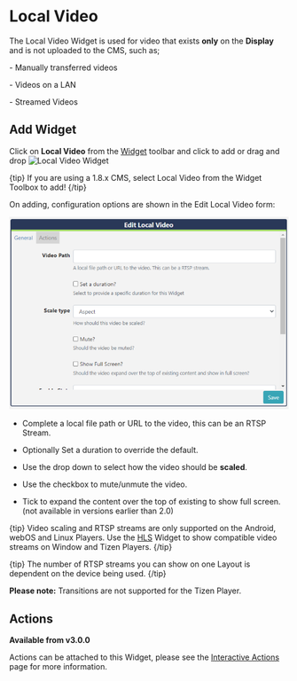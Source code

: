 <!--toc=widgets-->

# Local Video

The Local Video Widget is used for video that exists **only** on the **Display** and is not uploaded to the CMS, such as; 

\- Manually transferred videos

\- Videos on a LAN

\- Streamed Videos

## Add Widget

Click on **Local Video** from the [Widget](layouts_widgets.html)  toolbar and click to add or drag and drop ![Local Video Widget](img\v2_media_localvideo_widget.png)

{tip}
If you are using a 1.8.x CMS, select Local Video from the Widget Toolbox to add!
{/tip}

On adding, configuration options are shown in the Edit Local Video form:

![Local Video Add](img/v3_media_localvideo_configuration.png)

- Complete a local file path or URL to the video, this can be an RTSP Stream.

- Optionally Set a duration to override the default.
- Use the drop down to select how the video should be **scaled**.
- Use the checkbox to mute/unmute the video.
- Tick to expand the content over the top of existing to show full screen. (not available in versions earlier than 2.0)

{tip}
Video scaling and RTSP streams are only supported on the Android, webOS and Linux Players. Use the [HLS](media_module_hls.html) Widget to show compatible video streams on Window and Tizen Players.
{/tip}

{tip}
 The number of RTSP streams you can show on one Layout is dependent on the device being used.
{/tip}

**Please note:** Transitions are not supported for the Tizen Player.

## Actions 

**Available from v3.0.0**

Actions can be attached to this Widget, please see the [Interactive Actions](layouts_interactive_actions.html)  page for more information.

